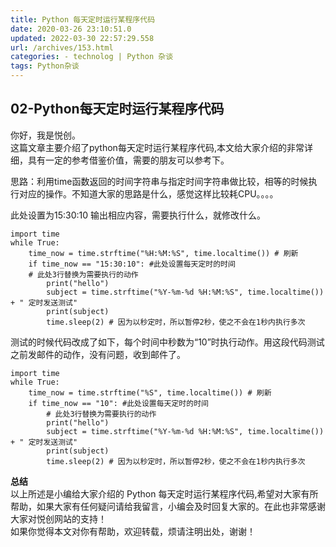 ```yaml
---
title: Python 每天定时运行某程序代码
date: 2020-03-26 23:10:51.0
updated: 2022-03-30 22:57:29.558
url: /archives/153.html
categories: - technolog | Python 杂谈
tags: Python杂谈
---
```




## 02-Python每天定时运行某程序代码

你好，我是悦创。  
这篇文章主要介绍了python每天定时运行某程序代码,本文给大家介绍的非常详细，具有一定的参考借鉴价值，需要的朋友可以参考下。

思路：利用time函数返回的时间字符串与指定时间字符串做比较，相等的时候执行对应的操作。不知道大家的思路是什么，感觉这样比较耗CPU。。。。

此处设置为15:30:10 输出相应内容，需要执行什么，就修改什么。

```
import time
while True:
    time_now = time.strftime("%H:%M:%S", time.localtime()) # 刷新
    if time_now == "15:30:10": #此处设置每天定时的时间
    # 此处3行替换为需要执行的动作
        print("hello")
        subject = time.strftime("%Y-%m-%d %H:%M:%S", time.localtime()) + " 定时发送测试"
        print(subject)
        time.sleep(2) # 因为以秒定时，所以暂停2秒，使之不会在1秒内执行多次
```

测试的时候代码改成了如下，每个时间中秒数为“10”时执行动作。用这段代码测试之前发邮件的动作，没有问题，收到邮件了。

```
import time
while True:
    time_now = time.strftime("%S", time.localtime()) # 刷新
    if time_now == "10": #此处设置每天定时的时间
        # 此处3行替换为需要执行的动作
        print("hello")
        subject = time.strftime("%Y-%m-%d %H:%M:%S", time.localtime()) + " 定时发送测试"
        print(subject)
        time.sleep(2) # 因为以秒定时，所以暂停2秒，使之不会在1秒内执行多次
```

**总结**  
以上所述是小编给大家介绍的 Python 每天定时运行某程序代码,希望对大家有所帮助，如果大家有任何疑问请给我留言，小编会及时回复大家的。在此也非常感谢大家对悦创网站的支持！  
如果你觉得本文对你有帮助，欢迎转载，烦请注明出处，谢谢！